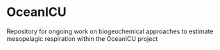 # OceanICU
Repository for ongoing work on biogeochemical approaches to estimate mesopelagic respiration within the OceanICU project
